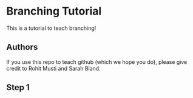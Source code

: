 # Branching Tutorial 
This is a tutorial to teach branching!
## Authors
If you use this repo to teach github (which we hope you do), please give credit to Rohit Musti and Sarah Bland. 
## Step 1

